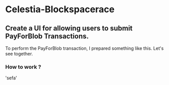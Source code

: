 # Celestia-Blockspacerace
## Create a UI for allowing users to submit PayForBlob Transactions.
To perform the PayForBlob transaction, I prepared something like this. Let's see together.
### How to work ?

'sefa'
